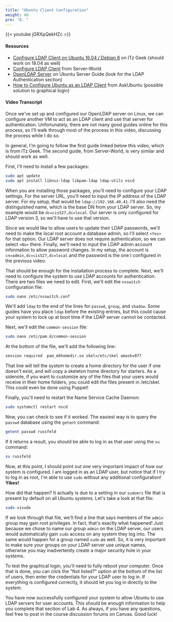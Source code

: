 ```yaml
---
title: "Ubuntu Client Configuration"
weight: 40
pre: "8. "
---
```


{{< youtube jGRXpQekHZc >}}

#### Resources

* [Configure LDAP Client on Ubuntu 16.04 / Debian 8](https://www.itzgeek.com/how-tos/linux/ubuntu-how-tos/configure-ldap-client-on-ubuntu-16-04-debian-8.html) on ITz Geek (should work on 18.04 as well)
* [Configure LDAP Client](https://www.server-world.info/en/note?os=Ubuntu_18.04&p=openldap&f=3) from Server-World
* [OpenLDAP Server](https://help.ubuntu.com/lts/serverguide/openldap-server.html.en) on Ubuntu Server Guide (look for the LDAP Authentication section)
* [How to Configure Ubuntu as an LDAP Client](https://askubuntu.com/questions/127389/how-to-configure-ubuntu-as-an-ldap-client) from AskUbuntu (possible solution to graphical login)

#### Video Transcript

Once we've set up and configured our OpenLDAP server on Linux, we can configure another VM to act as an LDAP client and use that server for authentication. Unfortunately, there are not many good guides online for this process, so I'll walk through most of the process in this video, discussing the process while I do so.

In general, I'm going to follow the first guide linked below this video, which is from ITz Geek. The second guide, from Server-World, is very similar and should work as well.

First, I'll need to install a few packages:

```bash
sudo apt update
sudo apt install libnss-ldap libpam-ldap ldap-utils nscd
```

When you are installing those packages, you'll need to configure your LDAP settings. For the server URL, you'll need to input the IP address of the LDAP server. For my setup, that would be `ldap://192.168.40.41`. I'll also need the distinguished name, which is the base DN from your LDAP server. So, my example would be `dc=cis527,dc=local`. Our server is only configured for LDAP version 3, so we'll have to use that version.

Since we would like to allow users to update their LDAP passwords, we'll need to make the local root account a database admin, so I'll select `<Yes>` for that option. Our LDAP server does not require authentication, so we can select `<No>` there. Finally, we'll need to input the LDAP admin account information to allow password changes. In my setup, the account is `cn=admin,dc=cis527,dc=local` and the password is the one I configured in the previous video.

That should be enough for the installation process to complete. Next, we'll need to configure the system to use LDAP accounts for authentication. There are two files we need to edit. First, we'll edit the `nsswitch` configuration file:

```bash
sudo nano /etc/nsswitch.conf
```

We'll add `ldap` to the end of the lines for `passwd`, `group`, and `shadow`. Some guides have you place `ldap` before the existing entries, but this could cause your system to lock up at boot time if the LDAP server cannot be contacted.

Next, we'll edit the `common-session` file:

```bash
sudo nano /etc/pam.d/common-session
```

At the bottom of the file, we'll add the following line:

```bash
session required  pam_mkhomedir.so skel=/etc/skel umask=077
```

That line will tell the system to create a home directory for the user if one doesn't exist, and will copy a skeleton home directory for starters. As a sidenote, if you want to customize any of the files that your users would receive in their home folders, you could edit the files present in /etc/skel. This could even be done using Puppet!

Finally, you'll need to restart the Name Service Cache Daemon:

```bash
sudo systemctl restart nscd
```

Now, you can check to see if it worked. The easiest way is to query the `passwd` database using the `getent` command:

```bash
getent passwd russfeld
```

If it returns a result, you should be able to log in as that user using the `su` command:

```bash
su russfeld
```

Now, at this point, I should point out one very important impact of how our system is configured. I am logged in as an LDAP user, but notice that if I try to log in as root, I'm able to use `sudo` without any additional configuration! **Yikes!**

How did that happen? It actually is due to a setting in our `sudoers` file that is present by default on all Ubuntu systems. Let's take a look at that file:

```bash
sudo visudo
```

If we look through that file, we'll find a line that says members of the `admin` group may gain root privileges. In fact, that's exactly what happened! Just because we chose to name our group `admin` on the LDAP server, our users would automatically gain `sudo` access on any system they log into. The same would happen for a group named `sudo` as well. So, it is very important to make sure your groups on your LDAP server use unique names, otherwise you may inadvertently create a major security hole in your systems.

To test the graphical login, you'll need to fully reboot your computer. Once that is done, you can click the "Not listed?" option at the bottom of the list of users, then enter the credentials for your LDAP user to log in. If everything is configured correctly, it should let you log in directly to the system.

You have now successfully configured your system to allow Ubuntu to use LDAP servers for user accounts. This should be enough information to help you complete that section of Lab 4. As always, if you have any questions, feel free to post in the course discussion forums on Canvas. Good luck!
